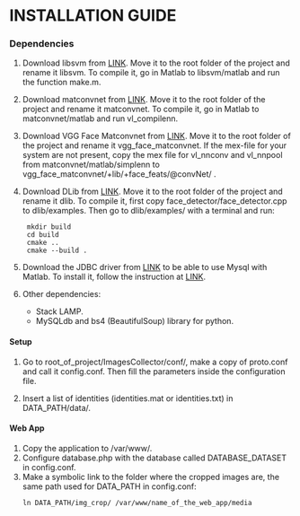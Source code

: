 
INSTALLATION GUIDE
=============

### Dependencies

1. Download libsvm from [LINK](https://www.csie.ntu.edu.tw/~cjlin/libsvm/#download). 
   Move it to the root folder of the project and rename it libsvm.
   To compile it, go in Matlab to libsvm/matlab and run the function make.m.

2. Download matconvnet from [LINK](http://www.vlfeat.org/matconvnet/).
   Move it to the root folder of the project and rename it matconvnet.
   To compile it, go in Matlab to matconvnet/matlab and run vl_compilenn.
   
3. Download VGG Face Matconvnet from [LINK](http://www.robots.ox.ac.uk/~vgg/software/vgg_face/).
   Move it to the root folder of the project and rename it vgg_face_matconvnet.
   If the mex-file for your system are not present, copy the mex file for vl_nnconv and vl_nnpool from matconvnet/matlab/simplenn to vgg_face_matconvnet/+lib/+face_feats/@convNet/ .
   
4. Download DLib from [LINK](http://dlib.net/).
   Move it to the root folder of the project and rename it dlib.
   To compile it, first copy face_detector/face_detector.cpp to dlib/examples. Then go to dlib/examples/ with a terminal and run:
   ```
    mkdir build
    cd build
    cmake ..
    cmake --build .
    ```
    
5. Download the JDBC driver from [LINK](http://dev.mysql.com/downloads/connector/j/) to be able to use Mysql with Matlab.
   To install it, follow the instruction at [LINK](http://it.mathworks.com/products/database/driver-installation.html).
   
6. Other dependencies:
   - Stack LAMP.
   - MySQLdb and bs4 (BeautifulSoup) library for python.
   
   
#### Setup

1. Go to root_of_project/ImagesCollector/conf/, make a copy of proto.conf and call it config.conf.
Then fill the parameters inside the configuration file.

2. Insert a list of identities (identities.mat or identities.txt) in DATA_PATH/data/.


#### Web App

1. Copy the application to /var/www/.
2. Configure database.php with the database called DATABASE_DATASET in config.conf.
3. Make a symbolic link to the folder where the cropped images are, the same path used for DATA_PATH in config.conf:
    ```
    ln DATA_PATH/img_crop/ /var/www/name_of_the_web_app/media
    ```
